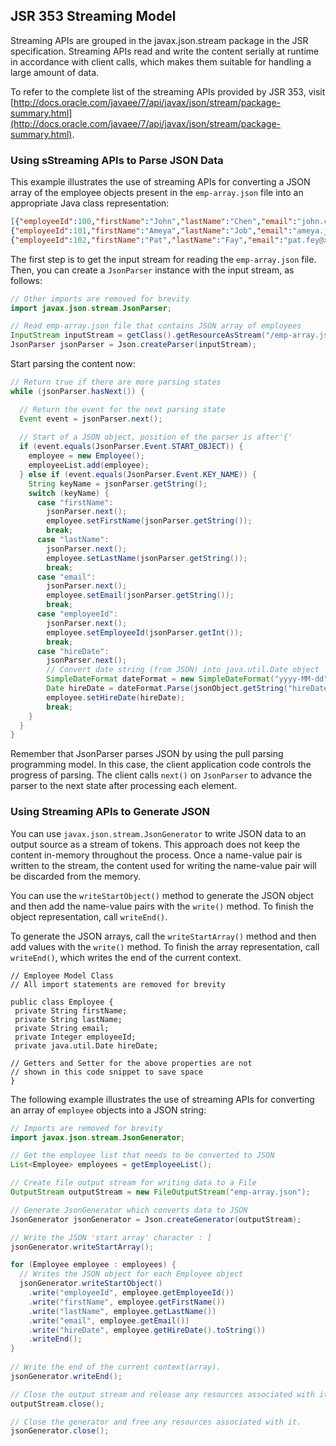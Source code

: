## JSR 353 Streaming Model

Streaming APIs are grouped in the javax.json.stream package in the JSR specification.
Streaming APIs read and write the content serially at runtime in accordance with client calls, which
makes them suitable for handling a large amount of data.

To refer to the complete list of the streaming APIs provided by JSR 353, visit
[http://docs.oracle.com/javaee/7/api/javax/json/stream/package-summary.html](http://docs.oracle.com/javaee/7/api/javax/json/stream/package-summary.html).

### Using sStreaming APIs to Parse JSON Data
This example illustrates the use of streaming APIs for converting a JSON array of the employee
objects present in the `emp-array.json` file into an appropriate Java class representation:
```json
[{"employeeId":100,"firstName":"John","lastName":"Chen","email":"john.chen@xxxx.com","hireDate":"2008-10-16"},
{"employeeId":101,"firstName":"Ameya","lastName":"Job","email":"ameya.job@xxx.com","hireDate":"2013-03-06"},
{"employeeId":102,"firstName":"Pat","lastName":"Fay","email":"pat.fey@xxx.com","hireDate":"2001-03-06"}]
```
The first step is to get the input stream for reading the `emp-array.json` file. Then, you can
create a `JsonParser` instance with the input stream, as follows:
```java
// Other imports are removed for brevity
import javax.json.stream.JsonParser;

// Read emp-array.json file that contains JSON array of employees
InputStream inputStream = getClass().getResourceAsStream("/emp-array.json");
JsonParser jsonParser = Json.createParser(inputStream);
```
Start parsing the content now:
```java
// Return true if there are more parsing states
while (jsonParser.hasNext()) {

  // Return the event for the next parsing state
  Event event = jsonParser.next();
  
  // Start of a JSON object, position of the parser is after'{'
  if (event.equals(JsonParser.Event.START_OBJECT)) {
    employee = new Employee();
    employeeList.add(employee);
  } else if (event.equals(JsonParser.Event.KEY_NAME)) {
    String keyName = jsonParser.getString();
    switch (keyName) {
      case "firstName":
        jsonParser.next();
        employee.setFirstName(jsonParser.getString());
        break;
      case "lastName":
        jsonParser.next();
        employee.setLastName(jsonParser.getString());
        break;
      case "email":
        jsonParser.next();
        employee.setEmail(jsonParser.getString());
        break;
      case "employeeId":
        jsonParser.next();
        employee.setEmployeeId(jsonParser.getInt());
        break;
      case "hireDate":
        jsonParser.next();
        // Convert date string (from JSON) into java.util.Date object
        SimpleDateFormat dateFormat = new SimpleDateFormat("yyyy-MM-dd");
        Date hireDate = dateFormat.Parse(jsonObject.getString("hireDate"));
        employee.setHireDate(hireDate);
        break;
    }
  }
}
```
Remember that JsonParser parses JSON by using the pull parsing programming model. In this case,
the client application code controls the progress of parsing. The client calls `next()` on `JsonParser`
to advance the parser to the next state after processing each element.

### Using Streaming APIs to Generate JSON
You can use `javax.json.stream.JsonGenerator` to write JSON data to an output source as a
stream of tokens. This approach does not keep the content in-memory throughout the process. Once a
name-value pair is written to the stream, the content used for writing the name-value pair will be
discarded from the memory.

You can use the `writeStartObject()` method to generate the JSON object and then add the name-value pairs with
the `write()` method. To finish the object representation, call `writeEnd()`.

To generate the JSON arrays, call the `writeStartArray()` method and then add values with the
`write()` method. To finish the array representation, call `writeEnd()`, which writes the end of the
current context.
```
// Employee Model Class
// All import statements are removed for brevity

public class Employee {
 private String firstName;
 private String lastName;
 private String email;
 private Integer employeeId;
 private java.util.Date hireDate;
 
// Getters and Setter for the above properties are not
// shown in this code snippet to save space
}
```
The following example illustrates the use of streaming APIs for converting an array of `employee`
objects into a JSON string:
```java
// Imports are removed for brevity
import javax.json.stream.JsonGenerator;

// Get the employee list that needs to be converted to JSON
List<Employee> employees = getEmployeeList();

// Create file output stream for writing data to a File
OutputStream outputStream = new FileOutputStream("emp-array.json");

// Generate JsonGenerator which converts data to JSON
JsonGenerator jsonGenerator = Json.createGenerator(outputStream);

// Write the JSON 'start array' character : [
jsonGenerator.writeStartArray();

for (Employee employee : employees) {
  // Writes the JSON object for each Employee object
  jsonGenerator.writeStartObject()
    .write("employeeId", employee.getEmployeeId())
    .write("firstName", employee.getFirstName())
    .write("lastName", employee.getLastName())
    .write("email", employee.getEmail())
    .write("hireDate", employee.getHireDate().toString())
    .writeEnd();
}
 
// Write the end of the current context(array).
jsonGenerator.writeEnd();

// Close the output stream and release any resources associated with it.
outputStream.close();

// Close the generator and free any resources associated with it.
jsonGenerator.close();
```
